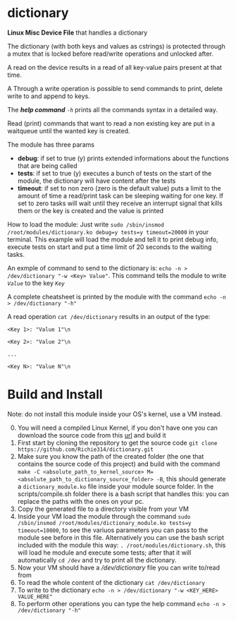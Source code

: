 # dictionary
**Linux Misc Device File** that handles a dictionary 

The dictionary (with both keys and values as cstrings) is protected through a mutex that is locked before read/write operations and unlocked after. 

A read on the device results in a read of all key-value pairs present at that time. 

A Through a write operation is possible to send commands to print, delete write to and append to keys.

The _**help command** `-h`_ prints all the commands syntax in a detailed way. 

Read (print) commands that want to read a non existing key are put in a waitqueue until the wanted key is created.

The module has three params
- **debug**: if set to true (y) prints extended informations about the functions that are being called
- **tests**: if set to true (y) executes a bunch of tests on the start of the module, the dictionary will have content after the tests
- **timeout**: if set to non zero (zero is the default value) puts a limit to the amount of time a read/print task can be sleeping waiting for one key. If set to zero tasks will wait until they receive an interrupt signal that kills them or the key is created and the value is printed

How to load the module:
Just write `sudo /sbin/insmod /root/modules/dictionary.ko debug=y tests=y timeout=20000` in your terminal. This example will load the module and tell it to print debug info, execute tests on start and put a time limit of 20 seconds to the waiting tasks.

An exmple of command to send to the dictionary is: `echo -n > /dev/dictionary "-w <Key> Value"`. This command tells the module to write _`Value`_ to the key _`Key`_

A complete cheatsheet is printed by the module with the command `echo -n > /dev/dictionary "-h"`

A read operation `cat /dev/dictionary` results in an output of the type:

`<Key 1>: "Value 1"\n`

`<Key 2>: "Value 2"\n`

`...`

`<Key N>: "Value N"\n` 

# Build and Install
Note: do not install this module inside your OS's kernel, use a VM instead.

0.  You will need a compiled Linux Kernel, if you don't have one you can download the source code from this <a href="https://www.kernel.org/">url</a> and build it
1.  First start by cloning the repository to get the source code `git clone https://github.com/Richie314/dictionary.git`
2.  Make sure you know the path of the created folder (the one that contains the source code of this project) and build with the command `make -C <absolute_path_to_kernel_source> M=<absolute_path_to_dictionary_source_folder> -B`, this should generate a `dictionary_module.ko` file inside your module source folder. In the scripts/compile.sh folder there is a bash script that handles this: you can replace the paths with the ones on your pc.
3.  Copy the generated file to a directory visible from your VM
4.  Inside your VM load the module through the command `sudo /sbin/insmod /root/modules/dictionary_module.ko tests=y timeout=10000`, to see the variuos parameters you can pass to the module see before in this file. Alternatively you can use the bash script included with the module this way: `. /root/modules/dictionary.sh`, this will load he module and execute some tests; after that it will automatically `cd /dev` and try to print all the dictionary.
5.  Now your VM should have a _/dev/dictionary_ file you can write to/read from
6.  To read the whole content of the dictionary `cat /dev/dictionary`
7.  To write to the dictionary `echo -n > /dev/dictionary "-w <KEY_HERE> VALUE_HERE"`
8.  To perform other operations you can type the help command `echo -n > /dev/dictionary "-h"`
